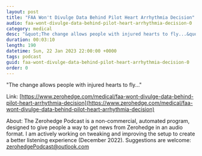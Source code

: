 ```yaml
---
layout: post
title: "FAA Won't Divulge Data Behind Pilot Heart Arrhythmia Decision"
audio: faa-wont-divulge-data-behind-pilot-heart-arrhythmia-decision-0
category: medical
desc: "&quot;The change allows people with injured hearts to fly...&quot;"
duration: 00:03:10
length: 190
datetime: Sun, 22 Jan 2023 22:00:00 +0000
tags: podcast
guid: faa-wont-divulge-data-behind-pilot-heart-arrhythmia-decision-0
order: 0
---
```

&quot;The change allows people with injured hearts to fly...&quot;

Link: [https://www.zerohedge.com/medical/faa-wont-divulge-data-behind-pilot-heart-arrhythmia-decision](https://www.zerohedge.com/medical/faa-wont-divulge-data-behind-pilot-heart-arrhythmia-decision)

About: The Zerohedge Podcast is a non-commercial, automated program, designed to give people a way to get news from Zerohedge in an audio format.  I am actively working on tweaking and improving the setup to create a better listening experience (December 2022).  Suggestions are welcome: [zerohedgePodcast@outlook.com](mailto:zerohedgePodcast@outlook.com)